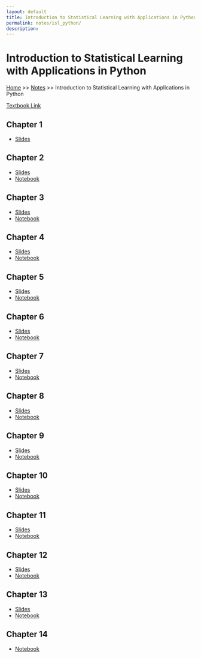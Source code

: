 ```yaml
---
layout: default
title: Introduction to Statistical Learning with Applications in Python
permalink: notes/isl_python/
description:
---
```


# Introduction to Statistical Learning with Applications in Python

[Home](../../) >> [Notes](../) >> Introduction to Statistical Learning with Applications in Python

<a href="https://xyjiang970.github.io/ISL_Python/ISLP_Python%20_Book.pdf">Textbook Link</a>

<h2>Chapter 1</h2>
<ul>
    <li><a href="https://xyjiang970.github.io/ISL_Python/Slides/Ch1_Inroduction.pdf" target="_blank">Slides</a></li>
</ul>

<h2>Chapter 2</h2>
<ul>
    <li><a href="https://xyjiang970.github.io/ISL_Python/Slides/Ch2_Statistical_Learning.pdf" target="_blank">Slides</a></li>
    <li><a href="https://xyjiang970.github.io/ISL_Python/ipynb_html_notes/Ch2-statlearn-lab.html" target="_blank">Notebook</a></li>
</ul>

<h2>Chapter 3</h2>
<ul>
    <li><a href="https://xyjiang970.github.io/ISL_Python/Slides/Ch3_Linear_Regression.pdf">Slides</a></li>
    <li><a href="https://xyjiang970.github.io/ISL_Python/Ch3-linreg-lab.html">Notebook</a></li>
</ul>

<h2>Chapter 4</h2>
<ul>
    <li><a href="https://xyjiang970.github.io/ISL_Python/Slides/Ch4_Classification.pdf">Slides</a></li>
    <li><a href="https://xyjiang970.github.io/ISL_Python/Ch4-classification-lab.html">Notebook</a></li>
</ul>

<h2>Chapter 5</h2>
<ul>
    <li><a href="https://xyjiang970.github.io/ISL_Python/Slides/Ch5_Resampling_Methods.pdf">Slides</a></li>
    <li><a href="https://xyjiang970.github.io/ISL_Python/Ch5-resample-lab.html">Notebook</a></li>
</ul>

<h2>Chapter 6</h2>
<ul>
    <li><a href="https://xyjiang970.github.io/ISL_Python/Slides/Ch6_Model_Selection.pdf">Slides</a></li>
    <li><a href="https://xyjiang970.github.io/ISL_Python/Ch6-varselect-lab.html">Notebook</a></li>
</ul>

<h2>Chapter 7</h2>
<ul>
    <li><a href="https://xyjiang970.github.io/ISL_Python/Slides/Ch7_Moving_Beyond_Linearity.pdf">Slides</a></li>
    <li><a href="https://xyjiang970.github.io/ISL_Python/Ch7-nonlin-lab.html">Notebook</a></li>
</ul>

<h2>Chapter 8</h2>
<ul>
    <li><a href="https://xyjiang970.github.io/ISL_Python/Slides/Ch8_Tree_Based_Methods.pdf">Slides</a></li>
    <li><a href="https://xyjiang970.github.io/ISL_Python/Ch8-baggboost-lab.html">Notebook</a></li>
</ul>

<h2>Chapter 9</h2>
<ul>
    <li><a href="https://xyjiang970.github.io/ISL_Python/Slides/Ch9_Support_Vector_Machines.pdf">Slides</a></li>
    <li><a href="https://xyjiang970.github.io/ISL_Python/Ch9-svm-lab.html">Notebook</a></li>
</ul>

<h2>Chapter 10</h2>
<ul>
    <li><a href="https://xyjiang970.github.io/ISL_Python/Slides/Ch10_Deep_Learning.pdf">Slides</a></li>
    <li><a href="https://xyjiang970.github.io/ISL_Python/Ch10-deeplearning-lab.html">Notebook</a></li>
</ul>

<h2>Chapter 11</h2>
<ul>
    <li><a href="https://xyjiang970.github.io/ISL_Python/Slides/Ch11_Survival_Analysis.pdf">Slides</a></li>
    <li><a href="https://xyjiang970.github.io/ISL_Python/Ch11-surv-lab.html">Notebook</a></li>
</ul>

<h2>Chapter 12</h2>
<ul>
    <li><a href="https://xyjiang970.github.io/ISL_Python/Slides/Ch12_Unsupervised_Learning.pdf">Slides</a></li>
    <li><a href="https://xyjiang970.github.io/ISL_Python/Ch12-unsup-lab.html">Notebook</a></li>
</ul>

<h2>Chapter 13</h2>
<ul>
    <li><a href="https://xyjiang970.github.io/ISL_Python/Slides/Ch13_Multiple_Testing.pdf">Slides</a></li>
    <li><a href="https://xyjiang970.github.io/ISL_Python/Ch13-multiple-lab.html">Notebook</a></li>
</ul>

<h2>Chapter 14</h2>
<ul>
    <li><a href="https://github.com/xyjiang970/ISL_Python/blob/main/ipynb_html_notes/Ch14-surv-lab.ipynb">Notebook</a></li>
</ul>
